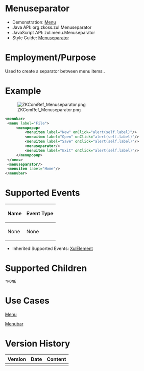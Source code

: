 

# Menuseparator

- Demonstration: [Menu](http://www.zkoss.org/zkdemo/menu)
- Java API: <javadoc>org.zkoss.zul.Menuseparator</javadoc>
- JavaScript API:
  <javadoc directory="jsdoc">zul.menu.Menuseparator</javadoc>
- Style Guide: [
  Menuseparator](ZK_Style_Guide/XUL_Component_Specification/Menuseparator)

# Employment/Purpose

Used to create a separator between menu items..

# Example

<figure>
<img src="ZKComRef_Menuseparator.png"
title="ZKComRef_Menuseparator.png" />
<figcaption>ZKComRef_Menuseparator.png</figcaption>
</figure>

``` xml
<menubar>
 <menu label="File">
     <menupopup>
         <menuitem label="New" onClick="alert(self.label)"/>
         <menuitem label="Open" onClick="alert(self.label)"/>
         <menuitem label="Save" onClick="alert(self.label)"/>
         <menuseparator/>
         <menuitem label="Exit" onClick="alert(self.label)"/>
     </menupopup>
 </menu>
 <menuseparator/>
 <menuitem label="Home"/>
</menubar>
```

# Supported Events

<table>
<thead>
<tr class="header">
<th><center>
<p>Name</p>
</center></th>
<th><center>
<p>Event Type</p>
</center></th>
</tr>
</thead>
<tbody>
<tr class="odd">
<td><p>None</p></td>
<td><p>None</p></td>
</tr>
</tbody>
</table>

- Inherited Supported Events: [
  XulElement](ZK_Component_Reference/Base_Components/XulElement#Supported_Events)

# Supported Children

`*NONE`

# Use Cases

[
Menu](ZK_Component_Reference/Essential_Components/Menu#Use_Cases)

[
Menubar](ZK_Component_Reference/Essential_Components/Menu/Menubar#Use_Cases)

# Version History



| Version | Date | Content |
|---------|------|---------|
|         |      |         |


